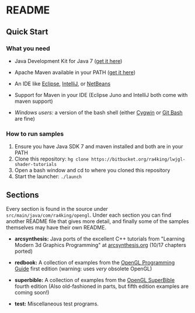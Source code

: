 # README #

## Quick Start ##

### What you need ###

* Java Development Kit for Java 7 ([get it here](http://www.oracle.com/technetwork/java/javase/downloads/index.html))

* Apache Maven available in your PATH ([get it here](http://maven.apache.org/download.html))

* An IDE like [Eclipse](http://eclipse.org), [IntelliJ](http://jetbrains.com/idea), or [NetBeans](http://netbeans.org)

* Support for Maven in your IDE (Eclipse Juno and IntelliJ both come with maven support)

* _Windows users:_ a version of the bash shell (either [Cygwin](http://cygwin.com)
  or [Git Bash](http://git-scm.com/downloads) are fine)

### How to run samples ###

1. Ensure you have Java SDK 7 and maven installed and both are in your PATH
2. Clone this repository: `hg clone https://bitbucket.org/ra4king/lwjgl-shader-tutorials`
3. Open a bash window and cd to where you cloned this repository
4. Start the launcher: `./launch`

## Sections ##

Every section is found in the source under `src/main/java/com/ra4king/opengl`.
Under each section you can find another README file that gives more detail, and finally some of the samples themselves may have their own README.


* **arcsynthesis:** Java ports of the excellent C++ tutorials from "Learning Modern 3d Graphics Programming"
at [arcsynthesis.org](http://arcsynthesis.org/gltut) (10/17 chapters ported)


* **redbook:** A collection of examples from the [OpenGL Programming Guide](http://www.glprogramming.com/red/) first edition
 (warning: uses _very_ obsolete OpenGL)


* **superbible:** A collection of examples from the [OpenGL SuperBible](http://www.starstonesoftware.com/OpenGL/) fourth edition
(Also old-fashioned in parts, but fifth edition examples are coming soon!)


* **test:** Miscellaneous test programs.
